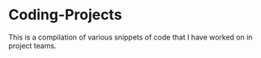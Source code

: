 # Coding-Projects
This is a compilation of various snippets of code that I have worked on in project teams.  
